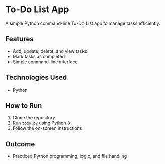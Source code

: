 # To-Do List App

A simple Python command-line To-Do List app to manage tasks efficiently.

## Features
- Add, update, delete, and view tasks
- Mark tasks as completed
- Simple command-line interface

## Technologies Used
- Python

## How to Run
1. Clone the repository
2. Run `todo.py` using Python 3
3. Follow the on-screen instructions

## Outcome
- Practiced Python programming, logic, and file handling
